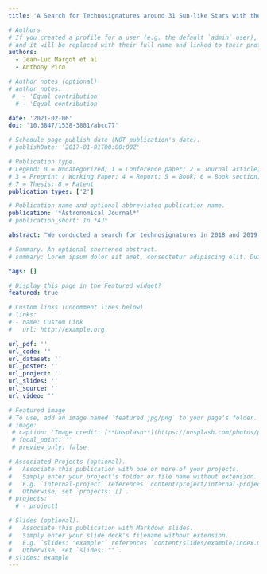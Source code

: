 ```yaml
---
title: 'A Search for Technosignatures around 31 Sun-like Stars with the Green Bank Telescope at 1.15-1.73 GHz'

# Authors
# If you created a profile for a user (e.g. the default `admin` user), write the username (folder name) here
# and it will be replaced with their full name and linked to their profile.
authors:
  - Jean-Luc Margot et al
  - Anthony Piro

# Author notes (optional)
# author_notes:
 #  - 'Equal contribution'
  # - 'Equal contribution'

date: '2021-02-06'
doi: '10.3847/1538-3881/abcc77'

# Schedule page publish date (NOT publication's date).
# publishDate: '2017-01-01T00:00:00Z'

# Publication type.
# Legend: 0 = Uncategorized; 1 = Conference paper; 2 = Journal article;
# 3 = Preprint / Working Paper; 4 = Report; 5 = Book; 6 = Book section;
# 7 = Thesis; 8 = Patent
publication_types: ['2']

# Publication name and optional abbreviated publication name.
publication: '*Astronomical Journal*'
# publication_short: In *AJ*

abstract: "We conducted a search for technosignatures in 2018 and 2019 April with the L-band receiver (1.15-1.73 GHz) of the 100 m diameter Green Bank Telescope. These observations focused on regions surrounding 31 Sun-like stars near the plane of the Galaxy. We present the results of our search for narrowband signals in this data set, as well as improvements to our data processing pipeline. Specifically, we applied an improved candidate signal detection procedure that relies on the topographic prominence of the signal power, which nearly doubles the signal detection count of some previously analyzed data sets. We also improved the direction-of-origin filters that remove most radio frequency interference (RFI) to ensure that they uniquely link signals observed in separate scans. We performed a preliminary signal injection and recovery analysis to test the performance of our pipeline. We found that our pipeline recovers 93% of the injected signals over the usable frequency range of the receiver and 98% if we exclude regions with dense RFI. In this analysis, 99.73% of the recovered signals were correctly classified as technosignature candidates. Our improved data processing pipeline classified over 99.84% of the ∼26 million signals detected in our data as RFI. Of the remaining candidates, 4539 were detected outside of known RFI frequency regions. The remaining candidates were visually inspected and verified to be of anthropogenic nature. Our search compares favorably to other recent searches in terms of end-to-end sensitivity, frequency drift rate coverage, and signal detection count per unit bandwidth per unit integration time."

# Summary. An optional shortened abstract.
# summary: Lorem ipsum dolor sit amet, consectetur adipiscing elit. Duis posuere tellus ac convallis placerat. Proin tincidunt magna sed ex sollicitudin condimentum.

tags: []

# Display this page in the Featured widget?
featured: true

# Custom links (uncomment lines below)
# links:
# - name: Custom Link
#   url: http://example.org

url_pdf: ''
url_code: ''
url_dataset: ''
url_poster: ''
url_project: ''
url_slides: ''
url_source: ''
url_video: ''

# Featured image
# To use, add an image named `featured.jpg/png` to your page's folder.
# image:
 # caption: 'Image credit: [**Unsplash**](https://unsplash.com/photos/pLCdAaMFLTE)'
 # focal_point: ''
 # preview_only: false

# Associated Projects (optional).
#   Associate this publication with one or more of your projects.
#   Simply enter your project's folder or file name without extension.
#   E.g. `internal-project` references `content/project/internal-project/index.md`.
#   Otherwise, set `projects: []`.
# projects:
  # - project1

# Slides (optional).
#   Associate this publication with Markdown slides.
#   Simply enter your slide deck's filename without extension.
#   E.g. `slides: "example"` references `content/slides/example/index.md`.
#   Otherwise, set `slides: ""`.
# slides: example
---
```


